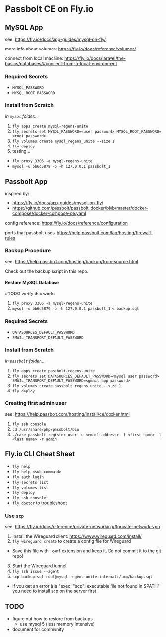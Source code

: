 # Passbolt CE on Fly.io

## MySQL App

see: https://fly.io/docs/app-guides/mysql-on-fly/

more info about volumes: https://fly.io/docs/reference/volumes/

connect from local machine: https://fly.io/docs/laravel/the-basics/databases/#connect-from-a-local-environment


### Required Secrets

- `MYSQL_PASSWORD`
- `MYSQL_ROOT_PASSWORD`


### Install from Scratch

*in `mysql` folder...*

1. `fly apps create mysql-regens-unite`
2. `fly secrets set MYSQL_PASSWORD=<user password> MYSQL_ROOT_PASSWORD=<root password>`
3. `fly volumes create mysql_regens_unite --size 1`
4. `fly deploy`
5. testing...
  - `fly proxy 3306 -a mysql-regens-unite`
  - `mysql -u bb6d5879 -p -h 127.0.0.1 passbolt_1`

## Passbolt App

inspired by:
- https://fly.io/docs/app-guides/mysql-on-fly/
- https://github.com/passbolt/passbolt_docker/blob/master/docker-compose/docker-compose-ce.yaml

config reference: https://fly.io/docs/reference/configuration

ports that passbolt uses: https://help.passbolt.com/faq/hosting/firewall-rules


### Backup Procedure

see: https://help.passbolt.com/hosting/backup/from-source.html

Check out the backup script in this repo.


#### Restore MySQL Database

#TODO verify this works

1. `fly proxy 3306 -a mysql-regens-unite`
2. `mysql -u bb6d5879 -p -h 127.0.0.1 passbolt_1 < backup.sql`


### Required Secrets

- `DATASOURCES_DEFAULT_PASSWORD`
- `EMAIL_TRANSPORT_DEFAULT_PASSWORD`


### Install from Scratch

*in `passbolt` folder...*

1. `fly apps create passbolt-regens-unite`
2. `fly secrets set DATASOURCES_DEFAULT_PASSWORD=<mysql user password> EMAIL_TRANSPORT_DEFAULT_PASSWORD=<gmail app password>`
3. `fly volumes create passbolt_regens_unite --size 1`
4. `fly deploy`


### Creating first admin user

see: https://help.passbolt.com/hosting/install/ce/docker.html

1. `fly ssh console`
2. `cd /usr/share/php/passbolt/bin`
3. `./cake passbolt register_user -u <email address> -f <first name> -l <last name> -r admin`


## Fly.io CLI Cheat Sheet

- `fly help`
- `fly help <sub-command>`
- `fly auth login`
- `fly secrets list`
- `fly volumes list`
- `fly deploy`
- `fly ssh console`
- `fly doctor` to troubleshoot


### Use `scp`

see: https://fly.io/docs/reference/private-networking/#private-network-vpn

1. Install the Wireguard client: https://www.wireguard.com/install/
2. `fly wireguard create` to create a config file for Wireguard
  - Save this file with `.conf` extension and keep it. Do not commit it to the git repo!
3. Start the Wireguard tunnel
4. `fly ssh issue --agent`
5. `scp backup.sql root@mysql-regens-unite.internal:/tmp/backup.sql`
  - if you get an error à la "exec: "scp": executable file not found in $PATH" you need to install scp on the server first


## TODO
- figure out how to restore from backups
  - use mysql 5 (less memory intensive)
- document for community